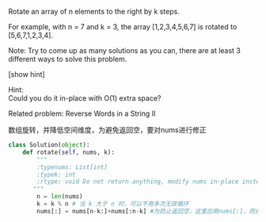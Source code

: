 Rotate an array of n elements to the right by k steps.

For example, with n = 7 and k = 3, the array [1,2,3,4,5,6,7] is rotated to [5,6,7,1,2,3,4]. 

Note:
Try to come up as many solutions as you can, there are at least 3 different ways to solve this problem.

[show hint]

Hint:  
Could you do it in-place with O(1) extra space?

Related problem: Reverse Words in a String II


数组旋转，并降低空间维度，为避免返回空，要对nums进行修正

```python
class Solution(object):
    def rotate(self, nums, k):
        """
        :typenums: List[int]
        :typek: int
        :rtype: void Do not return anything, modify nums in-place instead.
       """
        n = len(nums)
        k = k % n # 当 k 大于 n 时，可以不用多次无效循环
        nums[:] = nums[n-k:]+nums[:n-k] #为防止返回空，这里应用nums[:]，而非nums
